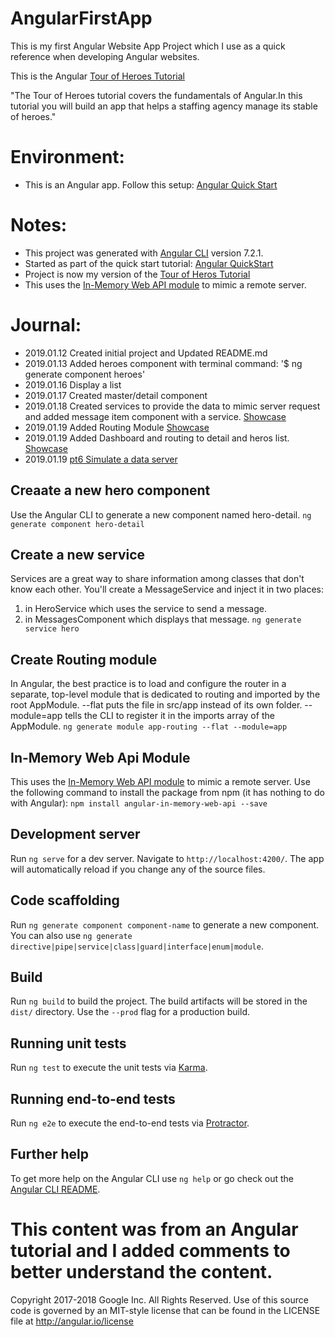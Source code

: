 
# AngularFirstApp
This is my first Angular Website App Project which I use as a quick reference when developing Angular websites. 

This is the Angular [Tour of Heroes Tutorial](https://angular.io/tutorial)

"The Tour of Heroes tutorial covers the fundamentals of Angular.In this tutorial you will build an app that helps a staffing agency manage its stable of heroes."

# Environment: 
- This is an Angular app. Follow this setup: [Angular Quick Start](https://angular.io/guide/quickstart)

# Notes: 
- This project was generated with [Angular CLI](https://github.com/angular/angular-cli) version 7.2.1.
- Started as part of the quick start tutorial: [Angular QuickStart](https://angular.io/guide/quickstart)
- Project is now my version of the [Tour of Heros Tutorial](https://angular.io/tutorial)
- This uses the [In-Memory Web API module](https://github.com/angular/in-memory-web-api) to mimic a remote server. 

# Journal: 
- 2019.01.12 Created initial project and Updated README.md
- 2019.01.13 Added heroes component with terminal command: '$ ng generate component heroes'
- 2019.01.16 Display a list 
- 2019.01.17 Created master/detail component
- 2019.01.18 Created services to provide the data to mimic server request and added message item component with a service. [Showcase](https://www.youtube.com/watch?v=aQ7NIlKSCIw&feature=youtu.be)
- 2019.01.19 Added Routing Module [Showcase](https://www.youtube.com/watch?v=sL8LLgAuqms)
- 2019.01.19 Added Dashboard and routing to detail and heros list. [Showcase](https://www.youtube.com/watch?v=InQdA77K6fE&feature=youtu.be)
- 2019.01.19 [pt6 Simulate a data server](https://angular.io/tutorial/toh-pt6)
 

## Creaate a new hero component
Use the Angular CLI to generate a new component named hero-detail.
`ng generate component hero-detail`

## Create a new service 
Services are a great way to share information among classes that don't know each other. You'll create a MessageService and inject it in two places:
1) in HeroService which uses the service to send a message.
2) in MessagesComponent which displays that message.
`ng generate service hero`

## Create Routing module
In Angular, the best practice is to load and configure the router in a separate, top-level module that is dedicated to routing and imported by the root AppModule.
--flat puts the file in src/app instead of its own folder.
--module=app tells the CLI to register it in the imports array of the AppModule.
`ng generate module app-routing --flat --module=app`

## In-Memory Web Api Module 
This uses the [In-Memory Web API module](https://github.com/angular/in-memory-web-api) to mimic a remote server. Use the following command to install the package from npm (it has nothing to do with Angular): 
`npm install angular-in-memory-web-api --save`

## Development server
Run `ng serve` for a dev server. Navigate to `http://localhost:4200/`. The app will automatically reload if you change any of the source files.

## Code scaffolding
Run `ng generate component component-name` to generate a new component. You can also use `ng generate directive|pipe|service|class|guard|interface|enum|module`.

## Build
Run `ng build` to build the project. The build artifacts will be stored in the `dist/` directory. Use the `--prod` flag for a production build.

## Running unit tests
Run `ng test` to execute the unit tests via [Karma](https://karma-runner.github.io).

## Running end-to-end tests
Run `ng e2e` to execute the end-to-end tests via [Protractor](http://www.protractortest.org/).

## Further help
To get more help on the Angular CLI use `ng help` or go check out the [Angular CLI README](https://github.com/angular/angular-cli/blob/master/README.md).

# This content was from an Angular tutorial and I added comments to better understand the content. 
Copyright 2017-2018 Google Inc. All Rights Reserved.
Use of this source code is governed by an MIT-style license that
can be found in the LICENSE file at http://angular.io/license

